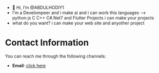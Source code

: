 - 👋 Hi, I’m @ABDULHODIY1
-  I'm a Develompeer and i make ai and i can work this languages --> python js C C++ C#.Net7 and Flutter Projects i can make your projects
-  what do you want? i can make your web site and anyother project 

# Contact Information

You can reach me through the following channels:

- **Email**: [click here](mailto:muhiddinovabdulhodiy2@gmail.com)
